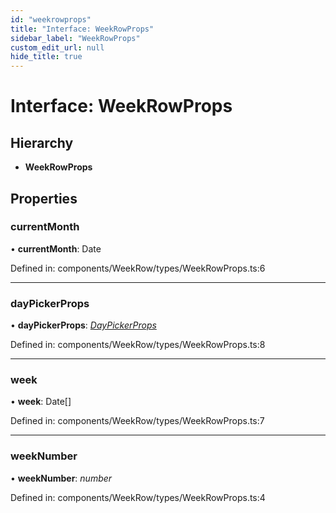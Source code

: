 ```yaml
---
id: "weekrowprops"
title: "Interface: WeekRowProps"
sidebar_label: "WeekRowProps"
custom_edit_url: null
hide_title: true
---
```


# Interface: WeekRowProps

## Hierarchy

* **WeekRowProps**

## Properties

### currentMonth

• **currentMonth**: Date

Defined in: components/WeekRow/types/WeekRowProps.ts:6

___

### dayPickerProps

• **dayPickerProps**: [*DayPickerProps*](daypickerprops.md)

Defined in: components/WeekRow/types/WeekRowProps.ts:8

___

### week

• **week**: Date[]

Defined in: components/WeekRow/types/WeekRowProps.ts:7

___

### weekNumber

• **weekNumber**: *number*

Defined in: components/WeekRow/types/WeekRowProps.ts:4
